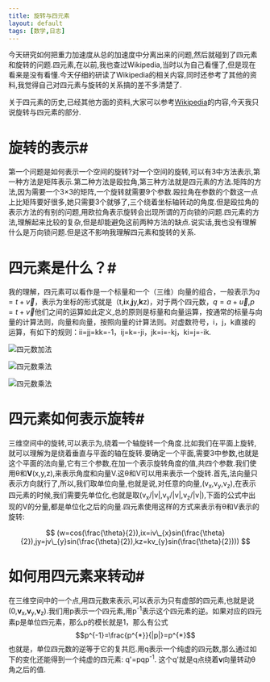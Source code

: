 ```yaml
---
title: 旋转与四元素
layout: default
tags: [数学,日志]
---
```

今天研究如何把重力加速度从总的加速度中分离出来的问题,然后就碰到了四元素和旋转的问题.四元素,在以前,我也查过Wikipedia,当时以为自己看懂了,但是现在看来是没有看懂.今天仔细的研读了Wikipedia的相关内容,同时还参考了其他的资料,我觉得自己对四元素与旋转的关系搞的差不多清楚了.

关于四元素的历史,已经其他方面的资料,大家可以参考[Wikipedia](https://en.wikipedia.org/wiki/Quaternions "Quaternions")的内容,今天我只说旋转与四元素的部分.

# 旋转的表示#
第一个问题是如何表示一个空间的旋转?对一个空间的旋转,可以有3中方法表示,第一种方法是矩阵表示.第二种方法是殴拉角,第三种方法就是四元素的方法.矩阵的方法,因为需要一个3&times;3的矩阵,一个旋转就需要9个参数.殴拉角在参数的个数这一点上比矩阵要好很多,她只需要3个就够了,三个绕着坐标轴转动的角度.但是殴拉角的表示方法的有别的问题,用欧拉角表示旋转会出现所谓的万向锁的问题.四元素的方法,理解起来比较的复杂,但是却能避免这前两种方法的缺点.说实话,我也没有理解什么是万向锁问题.但是这不影响我理解四元素和旋转的关系.
# 四元素是什么？#
我的理解，四元素可以看作是一个标量和一个（三维）向量的组合，一般表示为$q=t+\overrightarrow{v}$，表示为坐标的形式就是（t,**i**x,**j**y,**k**z)，对于两个四元数，$q=a+\overrightarrow{u}$,$p=t+\overrightarrow{v}$他们之间的运算如此定义,总的原则是标量和向量运算，按通常的标量与向量的计算法则，向量和向量，按照向量的计算法则。对虚数符号，i，j，k直接的运算，有如下的规则：ii=jj=kk=-1，ij=k=-ji，jk=i=-kj，ki=j=-ik.

![四元数加法](https://upload.wikimedia.org/math/2/8/e/28eaea82de1ec68f1dfc146d385f8b38.png)

![四元数乘法](https://upload.wikimedia.org/math/c/8/4/c8439d2102f59aa407da93e2da708782.png)

![四元数乘法](https://upload.wikimedia.org/math/6/7/b/67b8c21284a5840179de34ade5e3cd75.png)

# 四元素如何表示旋转#
三维空间中的旋转,可以表示为,绕着一个轴旋转一个角度.比如我们在平面上旋转,就可以理解为是绕着垂直与平面的轴在旋转.要确定一个平面,需要3中参数,也就是这个平面的法向量,它有三个参数,在加一个表示旋转角度的值,共四个参数.我们使用&theta;和**V**(x,y,z),来表示角度和向量V.这&theta;和V可以用来表示一个旋转.首先,法向量只表示方向就行了,所以,我们取单位向量,也就是说,对任意的向量,(v<sub>x</sub>,v<sub>y</sub>,v<sub>z</sub>),在表示四元素的时候,我们需要先单位化,也就是取(v<sub>x</sub>/|v|,v<sub>y</sub>/|v|,v<sub>z</sub>/|v|),下面的公式中出现的V的分量,都是单位化之后的向量.四元素使用这样的方式来表示有&theta;和V表示的旋转:

$$
(w=cos(\frac{\theta}{2}),ix=iv\_{x}sin(\frac{\theta}{2}),jy=jv\_{y}sin(\frac{\theta}{2}),kz=kv_{y}sin(\frac{\theta}{2})))
$$

# 如何用四元素来转动#
在三维空间中的一个点,用四元数来表示,可以表示为只有虚部的四元素,也就是说(0,**v**<sub>x</sub>,**v**<sub>y</sub>,**v**<sub>z</sub>).我们用p表示一个四元素,用p<sup>-1</sup>表示这个四元素的逆。如果对应的四元素p是单位四元素，那么p的模长就是1，那么有公式
$$p^{-1}=\frac{p^{*}}{|p|}=p^{*}$$
也就是，单位四元数的逆等于它的复共厄.用q表示一个纯虚的四元数,那么通过如下的变化还能得到一个纯虚的四元素:
q'=pqp<sup>-1</sup>.
这个q'就是q点绕着**v**向量转动&theta;角之后的值.
